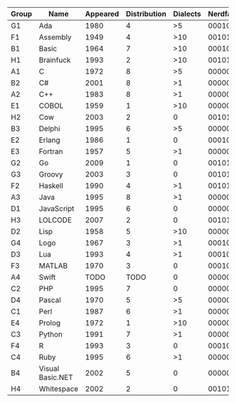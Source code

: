 | Group | Name             | Appeared | Distribution | Dialects | Nerdfactor | HelloWorld.Length |
| ----- | ---------------- | -------- | ------------ | -------- | ---------- | ----------------- |
| G1    | Ada              | 1980     | 4            | \>5      | 00010111   | 101               |
| F1    | Assembly         | 1949     | 4            | \>10     | 00101010   | 199               |
| B1    | Basic            | 1964     | 7            | \>10     | 00010111   | 19                |
| H1    | Brainfuck        | 1993     | 2            | \>10     | 00101010   | 218               |
| A1    | C                | 1972     | 8            | \>5      | 00000101   | 82                |
| B2    | C#               | 2001     | 8            | \>1      | 00000101   | 112               |
| A2    | C++              | 1983     | 8            | \>1      | 00000101   | 97                |
| E1    | COBOL            | 1959     | 1            | \>10     | 00000111   | 112               |
| H2    | Cow              | 2003     | 2            | 0        | 00101010   | 1539              |
| B3    | Delphi           | 1995     | 6            | \>5      | 00000111   | 58                |
| E2    | Erlang           | 1986     | 1            | 0        | 00010111   | 34                |
| E3    | Fortran          | 1957     | 5            | \>1      | 00000111   | 59                |
| G2    | Go               | 2009     | 1            | 0        | 00101010   | 81                |
| G3    | Groovy           | 2003     | 3            | 0        | 00101010   | 21                |
| F2    | Haskell          | 1990     | 4            | \>1      | 00101010   | 26                |
| A3    | Java             | 1995     | 8            | \>1      | 00000101   | 122               |
| D1    | JavaScript       | 1995     | 6            | 0        | 00000101   | 30                |
| H3    | LOLCODE          | 2007     | 2            | 0        | 00101010   | 51                |
| D2    | Lisp             | 1958     | 5            | \>10     | 00000111   | 21                |
| G4    | Logo             | 1967     | 3            | \>1      | 00010111   | 19                |
| D3    | Lua              | 1993     | 4            | \>1      | 00010111   | 20                |
| F3    | MATLAB           | 1970     | 3            | 0        | 00010111   | 19                |
| A4    | Swift            | TODO     | TODO         | 0        | 00000101   | TODO              |
| C2    | PHP              | 1995     | 7            | 0        | 00000101   | 28                |
| D4    | Pascal           | 1970     | 5            | \>5      | 00000111   | 62                |
| C1    | Perl             | 1987     | 6            | \>1      | 00000111   | 20                |
| E4    | Prolog           | 1972     | 1            | \>10     | 00000111   | 33                |
| C3    | Python           | 1991     | 7            | \>1      | 00000111   | 20                |
| F4    | R                | 1993     | 3            | 0        | 00010111   | 18                |
| C4    | Ruby             | 1995     | 6            | \>1      | 00000111   | 18                |
| B4    | Visual Basic.NET | 2002     | 5            | 0        | 00000101   | 98                |
| H4    | Whitespace       | 2002     | 2            | 0        | 00101010   | 1492              |